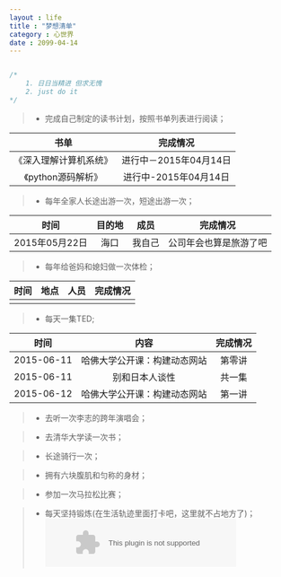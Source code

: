 ```yaml
---
layout : life
title : "梦想清单"
category : 心世界
date : 2099-04-14
---
```


```c++

/*
	1. 日日当精进 但求无愧
	2. just do it
*/

```

<!-- more -->


> * 完成自己制定的读书计划，按照书单列表进行阅读；

|书单|完成情况|
|:------:|:------:|
|《深入理解计算机系统》|进行中－2015年04月14日|
|《python源码解析》|进行中-2015年04月14日|

> * 每年全家人长途出游一次，短途出游一次；

|时间|目的地|成员|完成情况|
|:------:|:------:|:------:|:------:|
|2015年05月22日|海口|我自己|公司年会也算是旅游了吧|

> * 每年给爸妈和媳妇做一次体检；

|时间|地点|人员|完成情况|
|:------:|:------:|:------:|:------:|
|||||

> * 每天一集TED;

|时间|内容|完成情况|
|:--------:|:--------:|:---------:|
|2015-06-11|哈佛大学公开课：构建动态网站|第零讲|
|2015-06-11|别和日本人谈性|共一集|
|2015-06-12|哈佛大学公开课：构建动态网站|第一讲

> * 去听一次李志的跨年演唱会；

> * 去清华大学读一次书；

> * 长途骑行一次；

> * 拥有六块腹肌和匀称的身材；

> * 参加一次马拉松比赛；

> * 每天坚持锻炼(在生活轨迹里面打卡吧，这里就不占地方了)；
<embed src="http://music.163.com/style/swf/widget.swf?sid=355992&type=2&auto=1&width=320&height=66" width="340" height="86"  allowNetworking="all"></embed>
